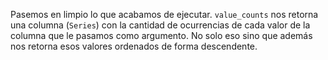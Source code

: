 Pasemos en limpio lo que acabamos de ejecutar. `value_counts` nos retorna una columna (`Series`) con la cantidad de ocurrencias de cada valor de la columna que le pasamos como argumento. No solo eso sino que además nos retorna esos valores ordenados de forma descendente.


